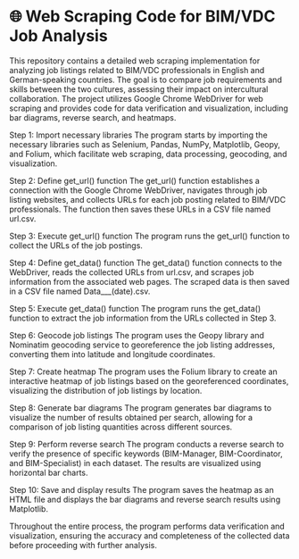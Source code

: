 # 🌐 Web Scraping Code for BIM/VDC Job Analysis

This repository contains a detailed web scraping implementation for analyzing job listings related to BIM/VDC professionals in English and German-speaking countries. The goal is to compare job requirements and skills between the two cultures, assessing their impact on intercultural collaboration. The project utilizes Google Chrome WebDriver for web scraping and provides code for data verification and visualization, including bar diagrams, reverse search, and heatmaps.

Step 1: Import necessary libraries
The program starts by importing the necessary libraries such as Selenium, Pandas, NumPy, Matplotlib, Geopy, and Folium, which facilitate web scraping, data processing, geocoding, and visualization.

Step 2: Define get_url() function
The get_url() function establishes a connection with the Google Chrome WebDriver, navigates through job listing websites, and collects URLs for each job posting related to BIM/VDC professionals. The function then saves these URLs in a CSV file named url.csv.

Step 3: Execute get_url() function
The program runs the get_url() function to collect the URLs of the job postings.

Step 4: Define get_data() function
The get_data() function connects to the WebDriver, reads the collected URLs from url.csv, and scrapes job information from the associated web pages. The scraped data is then saved in a CSV file named Data___(date).csv.

Step 5: Execute get_data() function
The program runs the get_data() function to extract the job information from the URLs collected in Step 3.

Step 6: Geocode job listings
The program uses the Geopy library and Nominatim geocoding service to georeference the job listing addresses, converting them into latitude and longitude coordinates.

Step 7: Create heatmap
The program uses the Folium library to create an interactive heatmap of job listings based on the georeferenced coordinates, visualizing the distribution of job listings by location.

Step 8: Generate bar diagrams
The program generates bar diagrams to visualize the number of results obtained per search, allowing for a comparison of job listing quantities across different sources.

Step 9: Perform reverse search
The program conducts a reverse search to verify the presence of specific keywords (BIM-Manager, BIM-Coordinator, and BIM-Specialist) in each dataset. The results are visualized using horizontal bar charts.

Step 10: Save and display results
The program saves the heatmap as an HTML file and displays the bar diagrams and reverse search results using Matplotlib.

Throughout the entire process, the program performs data verification and visualization, ensuring the accuracy and completeness of the collected data before proceeding with further analysis.
